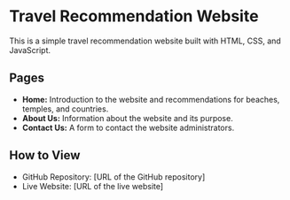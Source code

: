 # Travel Recommendation Website

This is a simple travel recommendation website built with HTML, CSS, and JavaScript.

## Pages

- **Home:** Introduction to the website and recommendations for beaches, temples, and countries.
- **About Us:** Information about the website and its purpose.
- **Contact Us:** A form to contact the website administrators.

## How to View

- GitHub Repository: [URL of the GitHub repository]
- Live Website: [URL of the live website]
